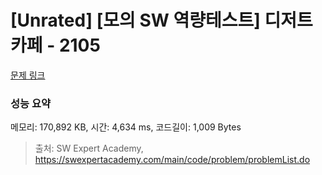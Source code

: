 # [Unrated] [모의 SW 역량테스트] 디저트 카페 - 2105 

[문제 링크](https://swexpertacademy.com/main/code/problem/problemDetail.do?contestProbId=AV5VwAr6APYDFAWu) 

### 성능 요약

메모리: 170,892 KB, 시간: 4,634 ms, 코드길이: 1,009 Bytes



> 출처: SW Expert Academy, https://swexpertacademy.com/main/code/problem/problemList.do